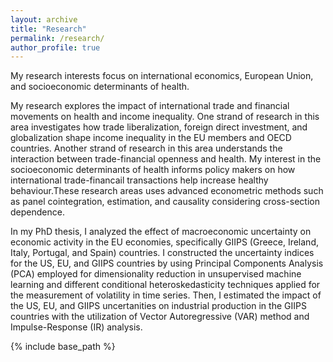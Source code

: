 ```yaml
---
layout: archive
title: "Research"
permalink: /research/
author_profile: true
---
```


My research interests focus on international economics, European Union, and socioeconomic determinants of health. 

My research explores the impact of international trade and financial movements on health and income inequality.
One strand of research in this area investigates how trade liberalization, foreign direct investment, 
and globalization shape income inequality in the EU members and OECD countries.
Another strand of research in this area understands the interaction between trade-financial openness and health.
My interest in the socioeconomic determinants of health informs policy makers on how international trade-financail transactions
help increase healthy behaviour.These research areas uses advanced econometric methods 
such as panel cointegration, estimation, and causality considering cross-section dependence. 

In my PhD thesis, I analyzed the effect of macroeconomic uncertainty on economic activity in the EU economies, 
specifically GIIPS (Greece, Ireland, Italy, Portugal, and Spain) countries. I constructed the uncertainty indices 
for the US, EU, and GIIPS countries by using Principal Components Analysis (PCA) employed for 
dimensionality reduction in unsupervised machine learning and different conditional heteroskedasticity techniques 
applied for the measurement of volatility in time series. Then, I estimated the impact of the US, EU, and GIIPS uncertanities
on industrial production in the GIIPS countries with the utilization of Vector Autoregressive (VAR) method 
and Impulse-Response (IR) analysis. 

<nbsp>

{% include base_path %}
